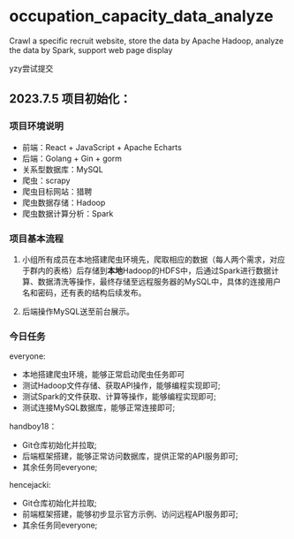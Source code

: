 # occupation_capacity_data_analyze
Crawl a specific recruit website, store the data by Apache Hadoop, analyze the data by Spark, support web page display

yzy尝试提交

## 2023.7.5 项目初始化：

### 项目环境说明

+ 前端：React + JavaScript + Apache Echarts
+ 后端：Golang + Gin + gorm
+ 关系型数据库：MySQL
+ 爬虫：scrapy
+ 爬虫目标网站：猎聘
+ 爬虫数据存储：Hadoop
+ 爬虫数据计算分析：Spark

### 项目基本流程

1. 小组所有成员在本地搭建爬虫环境先，爬取相应的数据（每人两个需求，对应于群内的表格）后存储到**本地**Hadoop的HDFS中，后通过Spark进行数据计算、数据清洗等操作，最终存储至远程服务器的MySQL中，具体的连接用户名和密码，还有表的结构后续发布。

2. 后端操作MySQL送至前台展示。

### 今日任务

everyone:

+ 本地搭建爬虫环境，能够正常启动爬虫任务即可
+ 测试Hadoop文件存储、获取API操作，能够编程实现即可;
+ 测试Spark的文件获取、计算等操作，能够编程实现即可;
+ 测试连接MySQL数据库，能够正常连接即可;

handboy18：

+ Git仓库初始化并拉取;
+ 后端框架搭建，能够正常访问数据库，提供正常的API服务即可;
+ 其余任务同everyone;

hencejacki:

+ Git仓库初始化并拉取;
+ 前端框架搭建，能够初步显示官方示例、访问远程API服务即可;
+ 其余任务同everyone;

